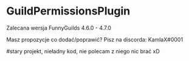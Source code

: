 # GuildPermissionsPlugin

Zalecana wersja FunnyGuilds 4.6.0 - 4.7.0

Masz propozycje co dodać/poprawić? Pisz na discorda: KamlaX#0001

#stary projekt, nieładny kod, nie polecam z niego nic brać xD

